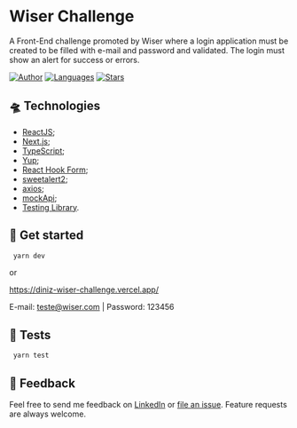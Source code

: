 # Wiser Challenge
  A Front-End challenge promoted by Wiser where a login application must be created to be filled with e-mail and password and validated. The login must show an alert for success or errors.


  [![Author](https://img.shields.io/badge/author-lcsdiniz-383E71)](https://www.linkedin.com/in/lcsdiniz/)
  [![Languages](https://img.shields.io/github/languages/count/lcsdiniz/wiser-challenge?color=989FDB)](#)
  [![Stars](https://img.shields.io/github/stars/lcsdiniz/wiser-challenge?color=383E71)](https://github.com/lcsdiniz/wiser-challenge/stargazers)
<p align="center">

## 🛸 Technologies
- [ReactJS](https://reactjs.org/);
- [Next.js](https://nextjs.org/);
- [TypeScript](https://www.typescriptlang.org/);
- [Yup](https://github.com/jquense/yup);
- [React Hook Form](https://react-hook-form.com/);
- [sweetalert2](https://sweetalert2.github.io/);
- [axios](https://github.com/axios/axios);
- [mockApi](https://mockapi.io/projects);
- [Testing Library](https://testing-library.com/).

## 🏁 Get started
 ```bash
  yarn dev
```
  or
  
https://diniz-wiser-challenge.vercel.app/
  
E-mail: teste@wiser.com  |  Password: 123456
  
## 🧪 Tests
 ```bash
  yarn test
```

## 📮 Feedback

Feel free to send me feedback on [LinkedIn](https://www.linkedin.com/in/lcsdiniz/) or [file an
issue](https://github.com/lcsdiniz/tractian-challenge/issues/new). Feature requests are always welcome.
